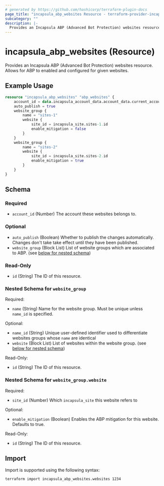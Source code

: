 ```yaml
---
# generated by https://github.com/hashicorp/terraform-plugin-docs
page_title: "incapsula_abp_websites Resource - terraform-provider-incapsula"
subcategory: ""
description: |-
  Provides an Incapsula ABP (Advanced Bot Protection) websites resource. Allows for ABP to enabled and configured for given websites.
---
```


# incapsula_abp_websites (Resource)

Provides an Incapsula ABP (Advanced Bot Protection) websites resource. Allows for ABP to enabled and configured for given websites.

## Example Usage

```terraform
resource "incapsula_abp_websites" "abp_websites" {
    account_id = data.incapsula_account_data.account_data.current_account
    auto_publish = true
    website_group {
        name = "sites-1"
        website {
            site_id = incapsula_site.sites-1.id
            enable_mitigation = false
        }
    }
    website_group {
        name = "sites-2"
        website {
            site_id = incapsula_site.sites-2.id
            enable_mitigation = true
        }
    }
}
```

<!-- schema generated by tfplugindocs -->
## Schema

### Required

- `account_id` (Number) The account these websites belongs to.

### Optional

- `auto_publish` (Boolean) Whether to publish the changes automatically. Changes don't take take effect until they have been published.
- `website_group` (Block List) List of website groups which are associated to ABP. (see [below for nested schema](#nestedblock--website_group))

### Read-Only

- `id` (String) The ID of this resource.

<a id="nestedblock--website_group"></a>
### Nested Schema for `website_group`

Required:

- `name` (String) Name for the website group. Must be unique unless `name_id` is specified.

Optional:

- `name_id` (String) Unique user-defined identifier used to differentiate websites groups whose `name` are identical
- `website` (Block List) List of websites within the website group. (see [below for nested schema](#nestedblock--website_group--website))

Read-Only:

- `id` (String) The ID of this resource.

<a id="nestedblock--website_group--website"></a>
### Nested Schema for `website_group.website`

Required:

- `site_id` (Number) Which `incapsula_site` this website refers to

Optional:

- `enable_mitigation` (Boolean) Enables the ABP mitigation for this website. Defaults to true.

Read-Only:

- `id` (String) The ID of this resource.

## Import

Import is supported using the following syntax:

```shell
terraform import incapsula_abp_websites.websites 1234
```
